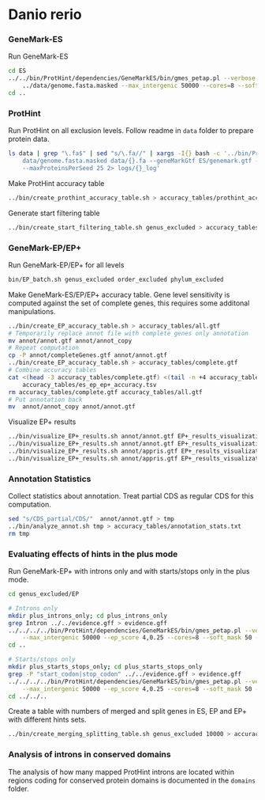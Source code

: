 # Danio rerio

### GeneMark-ES

Run GeneMark-ES

```bash
cd ES
../../bin/ProtHint/dependencies/GeneMarkES/bin/gmes_petap.pl --verbose --seq \
    ../data/genome.fasta.masked --max_intergenic 50000 --cores=8 --soft_mask 50 --ES > log
cd ..
```

### ProtHint

Run ProtHint on all exclusion levels. Follow readme in `data` folder to
prepare protein data.

```bash
ls data | grep "\.fa$" | sed "s/\.fa//" | xargs -I{} bash -c '../bin/ProtHint/bin/prothint.py \
    data/genome.fasta.masked data/{}.fa --geneMarkGtf ES/genemark.gtf --workdir {} \
    --maxProteinsPerSeed 25 2> logs/{}_log'
```

Make ProtHint accuracy table

```bash
../bin/create_prothint_accuracy_table.sh > accuracy_tables/prothint_accuracy.tsv
```

Generate start filtering table

```bash
../bin/create_start_filtering_table.sh genus_excluded > accuracy_tables/start_filtering.tsv
```

### GeneMark-EP/EP+

Run GeneMark-EP/EP+ for all levels

```bash
bin/EP_batch.sh genus_excluded order_excluded phylum_excluded
```

Make GeneMark-ES/EP/EP+ accuracy table. Gene level sensitivity is computed against the set
of complete genes, this requires some additonal manipulations.

```bash
../bin/create_EP_accuracy_table.sh > accuracy_tables/all.gtf
# Temporarily replace annot file with complete genes only annotation
mv annot/annot.gtf annot/annot_copy
# Repeat computation
cp -P annot/completeGenes.gtf annot/annot.gtf
../bin/create_EP_accuracy_table.sh > accuracy_tables/complete.gtf
# Combine accuracy tables
cat <(head -3 accuracy_tables/complete.gtf) <(tail -n +4 accuracy_tables/all.gtf) > \
    accuracy_tables/es_ep_ep+_accuracy.tsv
rm accuracy_tables/complete.gtf accuracy_tables/all.gtf
# Put annotation back
mv  annot/annot_copy annot/annot.gtf
```

Visualize EP+ results

```bash
../bin/visualize_EP+_results.sh annot/annot.gtf EP+_results_visualization cds 30 60 50 80
../bin/visualize_EP+_results.sh annot/annot.gtf EP+_results_visualization gene 0 40 0 40
../bin/visualize_EP+_results.sh annot/appris.gtf EP+_results_visualization/APPRIS cds 30 60 50 80
../bin/visualize_EP+_results.sh annot/appris.gtf EP+_results_visualization/APPRIS gene 0 40 0 40
```

### Annotation Statistics

Collect statistics about annotation. Treat partial CDS as regular CDS for
this computation.

```bash
sed "s/CDS_partial/CDS/"  annot/annot.gtf > tmp
../bin/analyze_annot.sh tmp > accuracy_tables/annotation_stats.txt
rm tmp
```

### Evaluating effects of hints in the plus mode

Run GeneMark-EP+ with introns only and with starts/stops only in the plus mode.

```bash
cd genus_excluded/EP

# Introns only
mkdir plus_introns_only; cd plus_introns_only
grep Intron ../../evidence.gff > evidence.gff
../../../../bin/ProtHint/dependencies/GeneMarkES/bin/gmes_petap.pl --verbose --seq ../../../data/genome.fasta.masked \
    --max_intergenic 50000 --ep_score 4,0.25 --cores=8 --soft_mask 50 --EP ../../prothint.gff --evidence evidence.gff > log
cd ..

# Starts/stops only
mkdir plus_starts_stops_only; cd plus_starts_stops_only
grep -P "start_codon|stop_codon" ../../evidence.gff > evidence.gff
../../../../bin/ProtHint/dependencies/GeneMarkES/bin/gmes_petap.pl --verbose --seq ../../../data/genome.fasta.masked \
    --max_intergenic 50000 --ep_score 4,0.25 --cores=8 --soft_mask 50 --EP ../../prothint.gff --evidence evidence.gff > log
cd ../../..
```

Create a table with numbers of merged and split genes in ES, EP and EP+ with different
hints sets.

```bash
../bin/create_merging_splitting_table.sh genus_excluded 10000 > accuracy_tables/merging_splitting.tsv
```

### Analysis of introns in conserved domains

The analysis of how many mapped ProtHint introns are located within regions coding for conserved protein domains
is documented in the `domains` folder.

